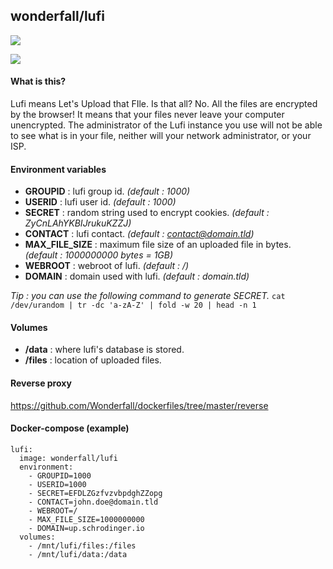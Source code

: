## wonderfall/lufi
[![](https://badge.imagelayers.io/wonderfall/lufi:latest.svg)](https://imagelayers.io/?images=wonderfall/lufi:latest 'Get your own badge on imagelayers.io')

![](https://pix.schrodinger.io/H1JZuROt/zh7BXdOK.png)

#### What is this?
Lufi means Let's Upload that FIle.
Is that all? No. All the files are encrypted by the browser! It means that your files never leave your computer unencrypted. The administrator of the Lufi instance you use will not be able to see what is in your file, neither will your network administrator, or your ISP.

#### Environment variables
- **GROUPID** : lufi group id. *(default : 1000)*
- **USERID** : lufi user id. *(default : 1000)*
- **SECRET** : random string used to encrypt cookies. *(default : ZyCnLAhYKBIJrukuKZZJ)*
- **CONTACT** : lufi contact. *(default : contact@domain.tld)*
- **MAX_FILE_SIZE** : maximum file size of an uploaded file in bytes. *(default : 1000000000 bytes = 1GB)*
- **WEBROOT** : webroot of lufi. *(default : /)*
- **DOMAIN** : domain used with lufi. *(default : domain.tld)*

*Tip : you can use the following command to generate SECRET.*
`cat /dev/urandom | tr -dc 'a-zA-Z' | fold -w 20 | head -n 1`

#### Volumes
- **/data** : where lufi's database is stored.
- **/files** : location of uploaded files.

#### Reverse proxy
https://github.com/Wonderfall/dockerfiles/tree/master/reverse

#### Docker-compose (example)
```
lufi:
  image: wonderfall/lufi
  environment:
    - GROUPID=1000
    - USERID=1000
    - SECRET=EFDLZGzfvzvbpdghZZopg
    - CONTACT=john.doe@domain.tld
    - WEBROOT=/
    - MAX_FILE_SIZE=1000000000
    - DOMAIN=up.schrodinger.io
  volumes:
    - /mnt/lufi/files:/files
    - /mnt/lufi/data:/data
```
